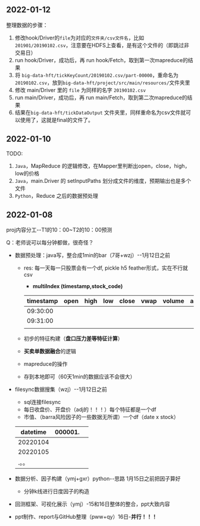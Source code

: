 ## 2022-01-12

整理数据的步骤：

1. 修改hook/Driver的`file`为对应的`文件夹/csv文件名`，比如`201901/20190102.csv`，注意要在HDFS上查看，是有这个文件的（即跳过非交易日）
2. run hook/Driver，成功后，再 run hook/Fetch，取到第一次mapreduce的结果
3. 将 `big-data-hft/tickKeyCount/20190102.csv/part-00000`，重命名为`20190102.csv`，放到`big-data-hft/project/src/main/resources/`文件夹里
4. 修改 main/Driver 里的 `file` 为同样的名字 `20190102.csv`
5. run main/Driver，成功后，再 run main/Fetch，取到第二次mapreduce的结果
6. 结果在`big-data-hft/tickDataOutput` 文件夹里，同样重命名为csv文件就可以使用了，这就是final的文件了。



## 2022-01-10

TODO:

1. `Java`，MapReduce 的逻辑修改，在Mapper里判断出open，close，high，low的价格
2. `Java`，main.Driver 的 setInputPaths 划分成文件的维度，预期输出也是多个文件
3. `Python`，Reduce 之后的数据预处理



## 2022-01-08

proj内容分工--T1的10：00~T2的10：00预测

Q：老师说可以每分钟都做，很奇怪？

- 数据预处理：java写，整合成1min的bar（7哥+wzj）--1月12日之前

  - res: 每一天每一只股票会有一个df, pickle h5 feather形式，实在不行就csv

    - **multiIndex (timestamp,stock_code)**

    | timestamp | open | high | low  | close | vwap | volume | amount | buy_count | sell_count | ...  |
    | --------- | ---- | ---- | ---- | ----- | ---- | ------ | ------ | --------- | ---------- | ---- |
    | 09:30:00  |      |      |      |       |      |        |        |           |            |      |
    | 09:31:00  |      |      |      |       |      |        |        |           |            |      |
    |           |      |      |      |       |      |        |        |           |            |      |

    

  - 初步的特征构建（**盘口压力差等特征计算**）

  - **买卖单数据融合**的逻辑

  - mapreduce的操作

  - 存到本地即可（60天1min的数据应该不会很大）

- filesync数据搜集（wzj）--1月12日之前

  - sql连接filesync
  - 每日收盘价、开盘价（adj的！！！）每个特征都是一个df
  - 市值、（barra风险因子的一些数据无所谓）一个df（date x stock）

  | datetime | 000001. |      |
  | -------- | ------- | ---- |
  | 20220104 |         |      |
  | 20220105 |         |      |
  | .。。    |         |      |

- 数据分析、因子构建（ymj+gxr）python--思路 1月15日之前把因子算好

  - 分钟k线进行日度因子的构造

- 回测框架、可视化展示（ymj）-15和16日整体的整合，ppt大致内容

- ppt制作、report与GitHub整理（pww+qy）16日-**并行！！！**